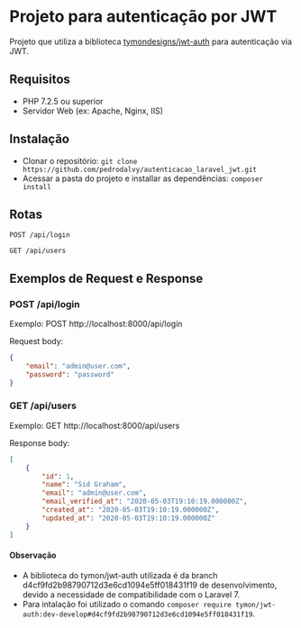 # Projeto para autenticação por JWT

Projeto que utiliza a biblioteca [tymondesigns/jwt-auth](https://github.com/tymondesigns/jwt-auth) para autenticação via JWT.


## Requisitos

* PHP 7.2.5 ou superior
* Servidor Web (ex: Apache, Nginx, IIS)

## Instalação

* Clonar o repositório: `git clone https://github.com/pedrodalvy/autenticacao_laravel_jwt.git`
* Acessar a pasta do projeto e installar as dependências: `composer install`


## Rotas

```http
POST /api/login
```
```http
GET /api/users
```

## Exemplos de Request e Response

### POST /api/login

Exemplo: POST  http://localhost:8000/api/login

Request body:
```json
{
    "email": "admin@user.com",
    "password": "password"
}
```

### GET /api/users

Exemplo: GET  http://localhost:8000/api/users

Response body:
```json
[
    {
        "id": 1,
        "name": "Sid Graham",
        "email": "admin@user.com",
        "email_verified_at": "2020-05-03T19:10:19.000000Z",
        "created_at": "2020-05-03T19:10:19.000000Z",
        "updated_at": "2020-05-03T19:10:19.000000Z"
    }
]
```


#### Observação

- A biblioteca do tymon/jwt-auth utilizada é da branch d4cf9fd2b98790712d3e6cd1094e5ff018431f19 de desenvolvimento, devido a necessidade de compatibilidade com o Laravel 7.
- Para intalação foi utilizado o comando  `composer require tymon/jwt-auth:dev-develop#d4cf9fd2b98790712d3e6cd1094e5ff018431f19`.